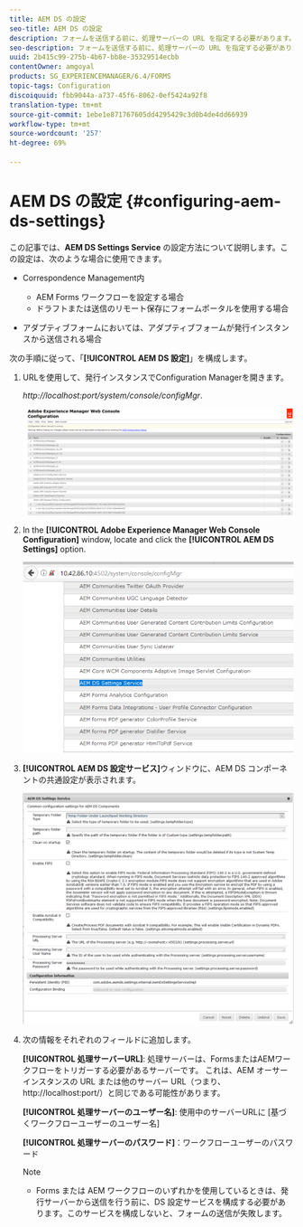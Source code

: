 ```yaml
---
title: AEM DS の設定
seo-title: AEM DS の設定
description: フォームを送信する前に、処理サーバーの URL を指定する必要があります。
seo-description: フォームを送信する前に、処理サーバーの URL を指定する必要があります。
uuid: 2b415c99-275b-4b67-bb8e-35329514ecbb
contentOwner: amgoyal
products: SG_EXPERIENCEMANAGER/6.4/FORMS
topic-tags: Configuration
discoiquuid: fbb9044a-a737-45f6-8062-0ef5424a92f8
translation-type: tm+mt
source-git-commit: 1ebe1e871767605dd4295429c3d0b4de4dd66939
workflow-type: tm+mt
source-wordcount: '257'
ht-degree: 69%

---
```



# AEM DS の設定 {#configuring-aem-ds-settings}

この記事では、**AEM DS Settings Service** の設定方法について説明します。この設定は、次のような場合に使用できます。

* Correspondence Management内

   * AEM Forms ワークフローを設定する場合
   * ドラフトまたは送信のリモート保存にフォームポータルを使用する場合

* アダプティブフォームにおいては、アダプティブフォームが発行インスタンスから送信される場合

次の手順に従って、「**[!UICONTROL AEM DS 設定]**」を構成します。

1. URLを使用して、発行インスタンスでConfiguration Managerを開きます。

   *http://localhost:port/system/console/configMgr*.

   ![aem_web_configuration_console](assets/aem_web_configuration_console.png)

1. In the **[!UICONTROL Adobe Experience Manager Web Console Configuration]** window, locate and click the **[!UICONTROL AEM DS Settings]** option.

   ![ds_settings](assets/ds_settings.png)

1. **[!UICONTROL AEM DS 設定サービス]**&#x200B;ウィンドウに、AEM DS コンポーネントの共通設定が表示されます。

   ![ds_settings_1](assets/ds_settings_1.png)

1. 次の情報をそれぞれのフィールドに追加します。

   **[!UICONTROL 処理サーバーURL]**: 処理サーバーは、FormsまたはAEMワークフローをトリガーする必要があるサーバーです。 これは、AEM オーサーインスタンスの URL または他のサーバー URL（つまり、http://localhost:port/）と同じである可能性があります。

   **[!UICONTROL 処理サーバーのユーザー名]**: 使用中のサーバーURLに [基づくワークフローユーザーのユーザー名]

   **[!UICONTROL 処理サーバーのパスワード]**：ワークフローユーザーのパスワード

   >[!NOTE]
   >
   >* Forms または AEM ワークフローのいずれかを使用しているときは、発行サーバーから送信を行う前に、DS 設定サービスを構成する必要があります。このサービスを構成しないと、フォームの送信が失敗します。

